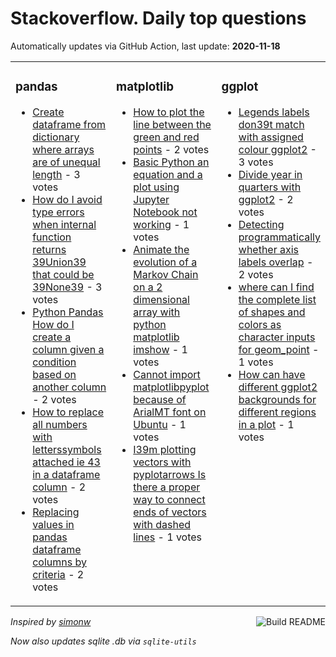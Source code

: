 # Stackoverflow. Daily top questions 

Automatically updates via GitHub Action, last update: **<!-- date starts -->2020-11-18<!-- date ends -->**


<table><tr><td valign="top" width="33%">

### pandas
<!-- pandas starts -->
* [Create dataframe from dictionary where arrays are of unequal length](https://stackoverflow.com/questions/64900636/create-dataframe-from-dictionary-where-arrays-are-of-unequal-length) - 3 votes
* [How do I avoid type errors when internal function returns 39Union39 that could be 39None39](https://stackoverflow.com/questions/64896838/how-do-i-avoid-type-errors-when-internal-function-returns-union-that-could-be) - 3 votes
* [Python Pandas How do I create a column given a condition based on another column](https://stackoverflow.com/questions/64890256/python-pandas-how-do-i-create-a-column-given-a-condition-based-on-another-colum) - 2 votes
* [How to replace all numbers with letterssymbols attached ie 43 in a dataframe column](https://stackoverflow.com/questions/64892229/how-to-replace-all-numbers-with-letters-symbols-attached-i-e-43-in-a-datafr) - 2 votes
* [Replacing values in pandas dataframe columns by criteria](https://stackoverflow.com/questions/64886014/replacing-values-in-pandas-dataframe-columns-by-criteria) - 2 votes
<!-- pandas ends -->
</td><td valign="top" width="34%">


### matplotlib
<!-- matplotlib starts -->
* [How to plot the line between the green and red points](https://stackoverflow.com/questions/64894307/how-to-plot-the-line-between-the-green-and-red-points) - 2 votes
* [Basic Python an equation and a plot using Jupyter Notebook not working](https://stackoverflow.com/questions/64893652/basic-python-an-equation-and-a-plot-using-jupyter-notebook-not-working) - 1 votes
* [Animate the evolution of a Markov Chain on a 2 dimensional array with python matplotlib imshow](https://stackoverflow.com/questions/64899030/animate-the-evolution-of-a-markov-chain-on-a-2-dimensional-array-with-python-mat) - 1 votes
* [Cannot import matplotlibpyplot because of ArialMT font on Ubuntu](https://stackoverflow.com/questions/64892162/cannot-import-matplotlib-pyplot-because-of-arialmt-font-on-ubuntu) - 1 votes
* [I39m plotting vectors with pyplotarrows Is there a proper way to connect ends of vectors with dashed lines](https://stackoverflow.com/questions/64891855/im-plotting-vectors-with-pyplot-arrows-is-there-a-proper-way-to-connect-ends-o) - 1 votes
<!-- matplotlib ends -->
</td><td valign="top" width="34%">


### ggplot
<!-- ggplot2 starts -->
* [Legends labels don39t match with assigned colour ggplot2](https://stackoverflow.com/questions/64886963/legends-labels-dont-match-with-assigned-colour-ggplot2) - 3 votes
* [Divide year in quarters with ggplot2](https://stackoverflow.com/questions/64894516/divide-year-in-quarters-with-ggplot2) - 2 votes
* [Detecting programmatically whether axis labels overlap](https://stackoverflow.com/questions/64901424/detecting-programmatically-whether-axis-labels-overlap) - 2 votes
* [where can I find the complete list of shapes and colors as character inputs for geom_point](https://stackoverflow.com/questions/64886672/where-can-i-find-the-complete-list-of-shapes-and-colors-as-character-inputs-for) - 1 votes
* [How can have different ggplot2 backgrounds for different regions in a plot](https://stackoverflow.com/questions/64887416/how-can-have-different-ggplot2-backgrounds-for-different-regions-in-a-plot) - 1 votes
<!-- ggplot2 ends -->
</td></tr></table>

<a href="https://github.com/hp0404/hp0404/actions"><img src="https://github.com/hp0404/hp0404/workflows/Build%20README/badge.svg" align="right" alt="Build README"></a> <p>*Inspired by  [simonw](https://github.com/simonw/simonw)*</p> <p> *Now also updates sqlite .db via `sqlite-utils`* </p>
